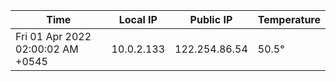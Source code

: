 | Time     | Local IP | Public IP | Temperature |
| ----------- | ----------- | ----------- | ----------- |
| Fri 01 Apr 2022 02:00:02 AM +0545      | 10.0.2.133     | 122.254.86.54  | 50.5° |
